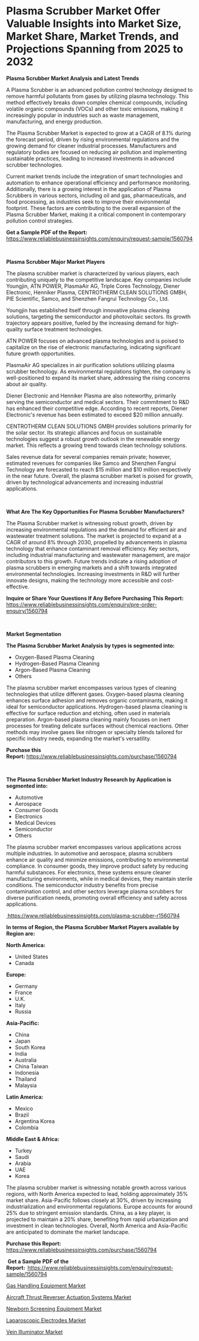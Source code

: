 <p><h1>Plasma Scrubber Market Offer Valuable Insights into Market Size, Market Share, Market Trends, and Projections Spanning from 2025 to 2032</h1></p><p><strong>Plasma Scrubber Market Analysis and Latest Trends</strong></p>
<p><p>A Plasma Scrubber is an advanced pollution control technology designed to remove harmful pollutants from gases by utilizing plasma technology. This method effectively breaks down complex chemical compounds, including volatile organic compounds (VOCs) and other toxic emissions, making it increasingly popular in industries such as waste management, manufacturing, and energy production. </p><p>The Plasma Scrubber Market is expected to grow at a CAGR of 8.1% during the forecast period, driven by rising environmental regulations and the growing demand for cleaner industrial processes. Manufacturers and regulatory bodies are focused on reducing air pollution and implementing sustainable practices, leading to increased investments in advanced scrubber technologies. </p><p>Current market trends include the integration of smart technologies and automation to enhance operational efficiency and performance monitoring. Additionally, there is a growing interest in the application of Plasma Scrubbers in various sectors, including oil and gas, pharmaceuticals, and food processing, as industries seek to improve their environmental footprint. These factors are contributing to the overall expansion of the Plasma Scrubber Market, making it a critical component in contemporary pollution control strategies.</p></p>
<p><strong>Get a Sample PDF of the Report:&nbsp;</strong> <a href="https://www.reliablebusinessinsights.com/enquiry/request-sample/1560794?utm_campaign=1113&utm_medium=2&utm_source=Github&utm_content=ia&utm_term=08042025&utm_id=plasma-scrubber">https://www.reliablebusinessinsights.com/enquiry/request-sample/1560794</a></p>
<p>&nbsp;</p>
<p><strong>Plasma Scrubber Major Market Players</strong></p>
<p><p>The plasma scrubber market is characterized by various players, each contributing uniquely to the competitive landscape. Key companies include Youngjin, ATN POWER, PlasmaAir AG, Triple Cores Technology, Diener Electronic, Henniker Plasma, CENTROTHERM CLEAN SOLUTIONS GMBH, PIE Scientific, Samco, and Shenzhen Fangrui Technology Co., Ltd. </p><p>Youngjin has established itself through innovative plasma cleaning solutions, targeting the semiconductor and photovoltaic sectors. Its growth trajectory appears positive, fueled by the increasing demand for high-quality surface treatment technologies.</p><p>ATN POWER focuses on advanced plasma technologies and is poised to capitalize on the rise of electronic manufacturing, indicating significant future growth opportunities. </p><p>PlasmaAir AG specializes in air purification solutions utilizing plasma scrubber technology. As environmental regulations tighten, the company is well-positioned to expand its market share, addressing the rising concerns about air quality.</p><p>Diener Electronic and Henniker Plasma are also noteworthy, primarily serving the semiconductor and medical sectors. Their commitment to R&D has enhanced their competitive edge. According to recent reports, Diener Electronic's revenue has been estimated to exceed $20 million annually.</p><p>CENTROTHERM CLEAN SOLUTIONS GMBH provides solutions primarily for the solar sector. Its strategic alliances and focus on sustainable technologies suggest a robust growth outlook in the renewable energy market. This reflects a growing trend towards clean technology solutions.</p><p>Sales revenue data for several companies remain private; however, estimated revenues for companies like Samco and Shenzhen Fangrui Technology are forecasted to reach $15 million and $10 million respectively in the near future. Overall, the plasma scrubber market is poised for growth, driven by technological advancements and increasing industrial applications.</p></p>
<p>&nbsp;</p>
<p><strong>What Are The Key Opportunities For Plasma Scrubber Manufacturers?</strong></p>
<p><p>The Plasma Scrubber market is witnessing robust growth, driven by increasing environmental regulations and the demand for efficient air and wastewater treatment solutions. The market is projected to expand at a CAGR of around 8% through 2030, propelled by advancements in plasma technology that enhance contaminant removal efficiency. Key sectors, including industrial manufacturing and wastewater management, are major contributors to this growth. Future trends indicate a rising adoption of plasma scrubbers in emerging markets and a shift towards integrated environmental technologies. Increasing investments in R&D will further innovate designs, making the technology more accessible and cost-effective.</p></p>
<p><strong>Inquire or Share Your Questions If Any Before Purchasing This Report:</strong> <a href="https://www.reliablebusinessinsights.com/enquiry/pre-order-enquiry/1560794?utm_campaign=1113&utm_medium=2&utm_source=Github&utm_content=ia&utm_term=08042025&utm_id=plasma-scrubber">https://www.reliablebusinessinsights.com/enquiry/pre-order-enquiry/1560794</a></p>
<p>&nbsp;</p>
<p><strong>Market Segmentation</strong></p>
<p><strong>The Plasma Scrubber Market Analysis by types is segmented into:</strong></p>
<p><ul><li>Oxygen-Based Plasma Cleaning</li><li>Hydrogen-Based Plasma Cleaning</li><li>Argon-Based Plasma Cleaning</li><li>Others</li></ul></p>
<p><p>The plasma scrubber market encompasses various types of cleaning technologies that utilize different gases. Oxygen-based plasma cleaning enhances surface adhesion and removes organic contaminants, making it ideal for semiconductor applications. Hydrogen-based plasma cleaning is effective for surface reduction and etching, often used in materials preparation. Argon-based plasma cleaning mainly focuses on inert processes for treating delicate surfaces without chemical reactions. Other methods may involve gases like nitrogen or specialty blends tailored for specific industry needs, expanding the market's versatility.</p></p>
<p><strong>Purchase this Report:&nbsp;</strong><a href="https://www.reliablebusinessinsights.com/purchase/1560794?utm_campaign=1113&utm_medium=2&utm_source=Github&utm_content=ia&utm_term=08042025&utm_id=plasma-scrubber">https://www.reliablebusinessinsights.com/purchase/1560794</a></p>
<p>&nbsp;</p>
<p><strong>The Plasma Scrubber Market Industry Research by Application is segmented into:</strong></p>
<p><ul><li>Automotive</li><li>Aerospace</li><li>Consumer Goods</li><li>Electronics</li><li>Medical Devices</li><li>Semiconductor</li><li>Others</li></ul></p>
<p><p>The plasma scrubber market encompasses various applications across multiple industries. In automotive and aerospace, plasma scrubbers enhance air quality and minimize emissions, contributing to environmental compliance. In consumer goods, they improve product safety by reducing harmful substances. For electronics, these systems ensure cleaner manufacturing environments, while in medical devices, they maintain sterile conditions. The semiconductor industry benefits from precise contamination control, and other sectors leverage plasma scrubbers for diverse purification needs, promoting overall efficiency and safety across applications.</p></p>
<p><a href="https://www.reliablebusinessinsights.com/plasma-scrubber-r1560794?utm_campaign=1113&utm_medium=2&utm_source=Github&utm_content=ia&utm_term=08042025&utm_id=plasma-scrubber">&nbsp;https://www.reliablebusinessinsights.com/plasma-scrubber-r1560794</a></p>
<p><strong>In terms of Region, the Plasma Scrubber Market Players available by Region are:</strong></p>
<p>
    <p> <strong> North America: </strong>
        <ul>
            <li>United States</li>
            <li>Canada</li>
        </ul>
        </p> 
    <p> <strong> Europe: </strong>
        <ul>
            <li>Germany</li>
            <li>France</li>
            <li>U.K.</li>
            <li>Italy</li>
            <li>Russia</li>
        </ul>
        </p> 
    <p> <strong> Asia-Pacific: </strong>
        <ul>
            <li>China</li>
            <li>Japan</li>
            <li>South Korea</li>
            <li>India</li>
            <li>Australia</li>
            <li>China Taiwan</li>
            <li>Indonesia</li>
            <li>Thailand</li>
            <li>Malaysia</li>
        </ul>
        </p> 
    <p> <strong> Latin America: </strong>
        <ul>
            <li>Mexico</li>
            <li>Brazil</li>
            <li>Argentina Korea</li>
            <li>Colombia</li>
        </ul>
        </p> 
    <p> <strong> Middle East & Africa: </strong>
        <ul>
            <li>Turkey</li>
            <li>Saudi</li>
            <li>Arabia</li>
            <li>UAE</li>
            <li>Korea</li>
        </ul>
    </p>
    </p>
<p><p>The plasma scrubber market is witnessing notable growth across various regions, with North America expected to lead, holding approximately 35% market share. Asia-Pacific follows closely at 30%, driven by increasing industrialization and environmental regulations. Europe accounts for around 25% due to stringent emission standards. China, as a key player, is projected to maintain a 20% share, benefiting from rapid urbanization and investment in clean technologies. Overall, North America and Asia-Pacific are anticipated to dominate the market landscape.</p></p>
<p><strong>Purchase this Report: </strong><a href="https://www.reliablebusinessinsights.com/purchase/1560794?utm_campaign=1113&utm_medium=2&utm_source=Github&utm_content=ia&utm_term=08042025&utm_id=plasma-scrubber">https://www.reliablebusinessinsights.com/purchase/1560794</a></p>
<p>&nbsp;<strong>Get a Sample PDF of the Report:&nbsp;&nbsp;</strong><a href="https://www.reliablebusinessinsights.com/enquiry/request-sample/1560794?utm_campaign=1113&utm_medium=2&utm_source=Github&utm_content=ia&utm_term=08042025&utm_id=plasma-scrubber">https://www.reliablebusinessinsights.com/enquiry/request-sample/1560794</a></p>
<p><strong></strong></p>
<p><p><a href="https://github.com/karydacamu/Market-Research-Report-List-1/blob/main/gas-handling-equipment-market.md?utm_campaign=1113&utm_medium=2&utm_source=Github&utm_content=ia&utm_term=08042025&utm_id=plasma-scrubber">Gas Handling Equipment Market</a></p><p><a href="https://github.com/mafeasavzal/Market-Research-Report-List-1/blob/main/aircraft-thrust-reverser-actuation-systems-market.md?utm_campaign=1113&utm_medium=2&utm_source=Github&utm_content=ia&utm_term=08042025&utm_id=plasma-scrubber">Aircraft Thrust Reverser Actuation Systems Market</a></p><p><a href="https://www.linkedin.com/pulse/global-analysis-newborn-screening-equipment-market-size-wboic?utm_campaign=1113&utm_medium=2&utm_source=Github&utm_content=ia&utm_term=08042025&utm_id=plasma-scrubber">Newborn Screening Equipment Market</a></p><p><a href="https://www.linkedin.com/pulse/impressive-size-global-laparoscopic-electrodes-market-set-fgggf?utm_campaign=1113&utm_medium=2&utm_source=Github&utm_content=ia&utm_term=08042025&utm_id=plasma-scrubber">Laparoscopic Electrodes Market</a></p><p><a href="https://www.linkedin.com/pulse/future-growth-revenue-analysis-vein-illuminator-market-89-cagr-fxasc?utm_campaign=1113&utm_medium=2&utm_source=Github&utm_content=ia&utm_term=08042025&utm_id=plasma-scrubber">Vein Illuminator Market</a></p></p>